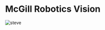 McGill Robotics Vision
======================

![steve](https://github.com/mcgill-robotics/vision/blob/procrastination/steve-harvey.jpg)
